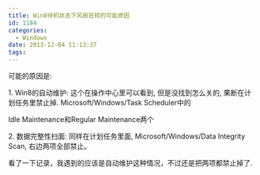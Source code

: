 ```yaml
---
title: Win8待机状态下风扇狂转的可能原因
id: 1184
categories:
  - Windows
date: 2013-12-04 11:13:37
tags:
---
```


可能的原因是:

1\. Win8的自动维护: 这个在操作中心里可以看到, 但是没找到怎么关的, 果断在计划任务里禁止掉. Microsoft/Windows/Task Scheduler中的

Idle Maintenance和Regular Maintenance两个

2\. 数据完整性扫面: 同样在计划任务里面, Microsoft/Windows/Data Integrity Scan, 右边两项全部禁止。

看了一下记录，我遇到的应该是自动维护这种情况，不过还是把两项都禁止掉了.